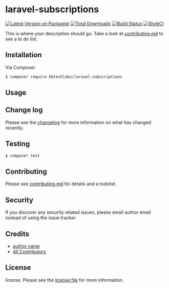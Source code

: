 # laravel-subscriptions

[![Latest Version on Packagist][ico-version]][link-packagist]
[![Total Downloads][ico-downloads]][link-downloads]
[![Build Status][ico-travis]][link-travis]
[![StyleCI][ico-styleci]][link-styleci]

This is where your description should go. Take a look at [contributing.md](contributing.md) to see a to do list.

## Installation

Via Composer

``` bash
$ composer require kbtechlabs/laravel-subscriptions
```

## Usage

## Change log

Please see the [changelog](changelog.md) for more information on what has changed recently.

## Testing

``` bash
$ composer test
```

## Contributing

Please see [contributing.md](contributing.md) for details and a todolist.

## Security

If you discover any security related issues, please email author email instead of using the issue tracker.

## Credits

- [author name][link-author]
- [All Contributors][link-contributors]

## License

license. Please see the [license file](license.md) for more information.

[ico-version]: https://img.shields.io/packagist/v/kbtechlabs/laravel-subscriptions.svg?style=flat-square
[ico-downloads]: https://img.shields.io/packagist/dt/kbtechlabs/laravel-subscriptions.svg?style=flat-square
[ico-travis]: https://img.shields.io/travis/kbtechlabs/laravel-subscriptions/master.svg?style=flat-square
[ico-styleci]: https://styleci.io/repos/12345678/shield

[link-packagist]: https://packagist.org/packages/kbtechlabs/laravel-subscriptions
[link-downloads]: https://packagist.org/packages/kbtechlabs/laravel-subscriptions
[link-travis]: https://travis-ci.org/kbtechlabs/laravel-subscriptions
[link-styleci]: https://styleci.io/repos/12345678
[link-author]: https://github.com/kbtechlabs
[link-contributors]: ../../contributors
